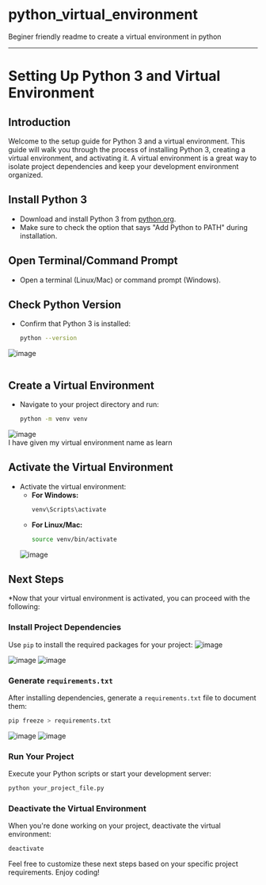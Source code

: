 # python_virtual_environment
Beginer friendly readme to create a virtual environment in python 
*****



# Setting Up Python 3 and Virtual Environment

## Introduction
Welcome to the setup guide for Python 3 and a virtual environment. This guide will walk you through the process of installing Python 3, creating a virtual environment, and activating it. A virtual environment is a great way to isolate project dependencies and keep your development environment organized.

## Install Python 3
- Download and install Python 3 from [python.org](https://www.python.org/downloads/).
- Make sure to check the option that says "Add Python to PATH" during installation.

## Open Terminal/Command Prompt
- Open a terminal (Linux/Mac) or command prompt (Windows).

## Check Python Version
- Confirm that Python 3 is installed:
  ```bash
  python --version
![image](https://github.com/bhavshan9/python_virtual_environment/assets/144831365/7dd7e530-ec4e-438f-910f-c1f44f84a8e6)

```markdown

  ```

## Create a Virtual Environment
- Navigate to your project directory and run:
  ```bash
  python -m venv venv
  ```
![image](https://github.com/bhavshan9/python_virtual_environment/assets/144831365/bfaacb97-326e-45c6-b866-bbf218d985df)<br>I have given my virtual environment name as learn

## Activate the Virtual Environment
- Activate the virtual environment:
  - **For Windows:**
    ```bash
    venv\Scripts\activate
    ```
  - **For Linux/Mac:**
    ```bash
    source venv/bin/activate

   ![image](https://github.com/bhavshan9/python_virtual_environment/assets/144831365/5f8c7780-e161-4250-aa70-2b621420f991)



## Next Steps

*Now that your virtual environment is activated, you can proceed with the following:

### Install Project Dependencies
Use `pip` to install the required packages for your project:
![image](https://github.com/bhavshan9/python_virtual_environment/assets/144831365/f3d40e01-14c3-45d9-b2c9-a6d9c2d60851)

![image](https://github.com/bhavshan9/python_virtual_environment/assets/144831365/475be1b7-9891-40a2-a5a3-521d74cfeb54)
![image](https://github.com/bhavshan9/python_virtual_environment/assets/144831365/11dd40d4-bc3a-414d-befb-2986d1c16919)


### Generate `requirements.txt`
After installing dependencies, generate a `requirements.txt` file to document them:

```bash
pip freeze > requirements.txt
```
![image](https://github.com/bhavshan9/python_virtual_environment/assets/144831365/b77c00c9-ee62-4818-bfe5-fa2439adc465)
![image](https://github.com/bhavshan9/python_virtual_environment/assets/144831365/4ce7846d-74d6-4209-a488-1b2dc84faff1)


### Run Your Project
Execute your Python scripts or start your development server:

```bash
python your_project_file.py
```

### Deactivate the Virtual Environment
When you're done working on your project, deactivate the virtual environment:

```bash
deactivate
```

Feel free to customize these next steps based on your specific project requirements. Enjoy coding!
```
